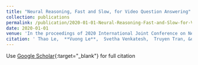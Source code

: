 ```yaml
---
title: "Neural Reasoning, Fast and Slow, for Video Question Answering"
collection: publications
permalink: /publication/2020-01-01-Neural-Reasoning-Fast-and-Slow-for-Video-Question-Answering
date: 2020-01-01
venue: 'In the proceedings of 2020 International Joint Conference on Neural Networks (IJCNN)'
citation: ' Thao Le,  **Vuong Le**,  Svetha Venkatesh,  Truyen Tran, &quot;Neural Reasoning, Fast and Slow, for Video Question Answering.&quot; In the proceedings of 2020 International Joint Conference on Neural Networks (IJCNN), 2020.'
---
```

Use [Google Scholar](https://scholar.google.com/scholar?q=Neural+Reasoning,+Fast+and+Slow,+for+Video+Question+Answering){:target="_blank"} for full citation